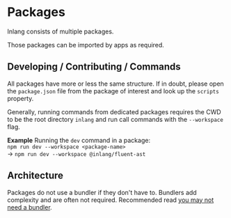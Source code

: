 # Packages

Inlang consists of multiple packages.

Those packages can be imported by apps as required.

## Developing / Contributing / Commands

All packages have more or less the same structure. If in doubt, please open the `package.json`
file from the package of interest and look up the `scripts` property.

Generally, running commands from dedicated packages requires the CWD to be the root directory `inlang`
and run call commands with the `--workspace` flag.

**Example**
Running the `dev` command in a package:  
`npm run dev --workspace <package-name>`  
-> `npm run dev --workspace @inlang/fluent-ast`

## Architecture

Packages do not use a bundler if they don't have to. Bundlers add complexity and are often not required. Recommended read [you may not need a bundler](https://cmdcolin.github.io/posts/2022-05-27-youmaynotneedabundler).
